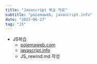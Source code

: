 ```yaml
---
title: "Javascript 복습 자료"
subtitle: "poiemaweb, javascript.info"
date: "2023-06-27"
tag: "JS"
---
```


-   JS복습
    -   [poiemaweb.com](https://poiemaweb.com/)
    -   [javascript.info](https://ko.javascript.info/)
    -   JS_rewind.md 작성
